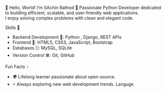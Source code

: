 👋 Hello, World! I’m SAchin Rathod
🌟 Passionate Python Developer dedicated to building efficient, scalable, and user-friendly web applications.
    <br/>I enjoy solving complex problems with clean and elegant code.

Skills 🚀
   - Backend Development 🐍: Python , Django, REST APIs
   - Frontend 🎨: HTML5, CSS3, JavaScript, Bootstrap
   - Databases 🗄️: MySQL, SQLite
   - Version Control 🛠️: Git, GitHub

Fun Facts 💡
   - 🌍 Lifelong learner passionate about open-source.
   - ⚡ Always exploring new web development trends.
Languge
<!--
**Sachin00303/Sachin00303** is a ✨ _special_ ✨ repository because its `README.md` (this file) appears on your GitHub profile.

Here are some ideas to get you started:

- 🔭 I’m currently working on ...
- 🌱 I’m currently learning ...
- 👯 I’m looking to collaborate on ...
- 🤔 I’m looking for help with ...
- 💬 Ask me about ...
- 📫 How to reach me: ...
- 😄 Pronouns: ...
- ⚡ Fun fact: ...
-->
